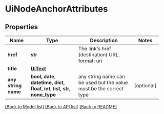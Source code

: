 # UiNodeAnchorAttributes


## Properties
Name | Type | Description | Notes
------------ | ------------- | ------------- | -------------
**href** | **str** | The link&#39;s href (destination) URL.  format: uri | 
**title** | [**UiText**](UiText.md) |  | 
**any string name** | **bool, date, datetime, dict, float, int, list, str, none_type** | any string name can be used but the value must be the correct type | [optional]

[[Back to Model list]](../README.md#documentation-for-models) [[Back to API list]](../README.md#documentation-for-api-endpoints) [[Back to README]](../README.md)


